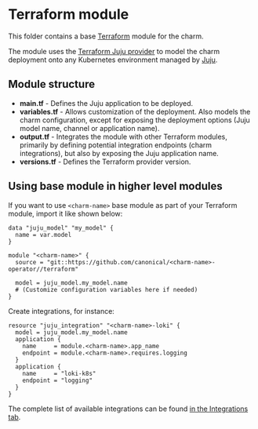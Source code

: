 <!-- Remember to update this file for your charm -- replace <charm-name> with the appropriate name. -->
# <charm-name> Terraform module

This folder contains a base [Terraform][Terraform] module for the <charm-name> charm.

The module uses the [Terraform Juju provider][Terraform Juju provider] to model the charm
deployment onto any Kubernetes environment managed by [Juju][Juju].

## Module structure

- **main.tf** - Defines the Juju application to be deployed.
- **variables.tf** - Allows customization of the deployment. Also models the charm configuration, 
  except for exposing the deployment options (Juju model name, channel or application name).
- **output.tf** - Integrates the module with other Terraform modules, primarily
  by defining potential integration endpoints (charm integrations), but also by exposing
  the Juju application name.
- **versions.tf** - Defines the Terraform provider version.

## Using <charm-name> base module in higher level modules

If you want to use `<charm-name>` base module as part of your Terraform module, import it
like shown below:

```text
data "juju_model" "my_model" {
  name = var.model
}

module "<charm-name>" {
  source = "git::https://github.com/canonical/<charm-name>-operator//terraform"
  
  model = juju_model.my_model.name
  # (Customize configuration variables here if needed)
}
```

Create integrations, for instance:

```text
resource "juju_integration" "<charm-name>-loki" {
  model = juju_model.my_model.name
  application {
    name     = module.<charm-name>.app_name
    endpoint = module.<charm-name>.requires.logging
  }
  application {
    name     = "loki-k8s"
    endpoint = "logging"
  }
}
```

The complete list of available integrations can be found [in the Integrations tab][<charm-name>-integrations].

[Terraform]: https://www.terraform.io/
[Terraform Juju provider]: https://registry.terraform.io/providers/juju/juju/latest
[Juju]: https://juju.is
[<charm-name>-integrations]: https://charmhub.io/<charm-name>/integrations
